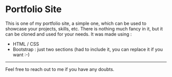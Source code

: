 # Portfolio Site
This is one of my portfolio site, a simple one, which can be used to showcase your projects, skills, etc. There is nothing much fancy in it, but it can be cloned and used for your needs.
It was made using : 
- HTML / CSS
- Bootstrap : just two sections (had to include it, you can replace it if you want :-)

---
Feel free to reach out to me if you have any doubts.
